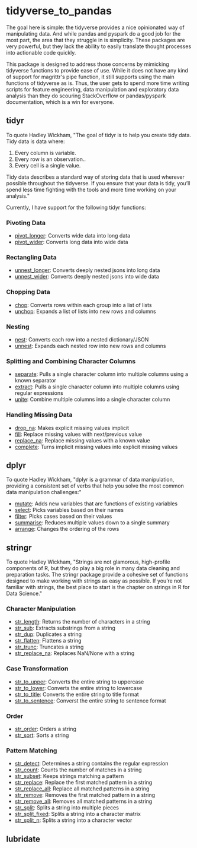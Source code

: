 # tidyverse_to_pandas
The goal here is simple: the tidyverse provides a nice opinionated way of manipulating data. And while pandas and pyspark do a good 
job for the most part, the area that they struggle in is simplicity. These packages are very powerful, but they lack the ability
to easily translate thought processes into actionable code quickly.

This package is designed to address those concerns by mimicking tidyverse functions to provide ease of use. While it does
not have any kind of support for magrittr's pipe function, it still supports using the main functions of tidyverse as is.
Thus, the user gets to spend more time writing scripts for feature engineering, data manipulation and exploratory data analysis
than they do scouring StackOverflow or pandas/pyspark documentation, which is a win for everyone.

## tidyr
To quote Hadley Wickham, "The goal of tidyr is to help you create tidy data. Tidy data is data where:

1. Every column is variable.
2. Every row is an observation..
3. Every cell is a single value.

Tidy data describes a standard way of storing data that is used wherever possible throughout the tidyverse. If you ensure that your data is tidy, you’ll spend less time fighting with the tools and more time working on your analysis."

Currently, I have support for the following tidyr functions:

### Pivoting Data
* [pivot_longer](https://tidyr.tidyverse.org/reference/pivot_longer.html): Converts wide data into long data
* [pivot_wider](https://tidyr.tidyverse.org/reference/pivot_wider.html): Converts long data into wide data

### Rectangling Data
* [unnest_longer](https://tidyr.tidyverse.org/reference/hoist.html): Converts deeply nested jsons into long data
* [unnest_wider](https://tidyr.tidyverse.org/reference/hoist.html): Converts deeply nested jsons into wide data

### Chopping Data
* [chop](https://tidyr.tidyverse.org/reference/chop.html): Converts rows within each group into a list of lists
* [unchop](https://tidyr.tidyverse.org/reference/chop.html): Expands a list of lists into new rows and columns

### Nesting
* [nest](https://tidyr.tidyverse.org/reference/nest.html): Converts each row into a nested dictionary/JSON
* [unnest](https://tidyr.tidyverse.org/reference/nest.html): Expands each nested row into new rows and columns

### Splitting and Combining Character Columns
* [separate](https://tidyr.tidyverse.org/reference/separate.html): Pulls a single character column into multiple columns using a known separator
* [extract](https://tidyr.tidyverse.org/reference/extract.html): Pulls a single character column into multiple columns using regular expressions
* [unite](https://tidyr.tidyverse.org/reference/unite.html): Combine multiple columns into a single character column

### Handling Missing Data
* [drop_na](https://tidyr.tidyverse.org/reference/drop_na.html): Makes explicit missing values implicit
* [fill](https://tidyr.tidyverse.org/reference/fill.html): Replace missing values with next/previous value
* [replace_na](https://tidyr.tidyverse.org/reference/replace_na.html): Replace missing values with a known value
* [complete](https://tidyr.tidyverse.org/reference/complete.html): Turns implicit missing values into explicit missing values

## dplyr
To quote Hadley Wickham, "dplyr is a grammar of data manipulation, providing a consistent set of verbs that help you solve the most common data manipulation challenges:"
* [mutate](https://dplyr.tidyverse.org/reference/mutate.html): Adds new variables that are functions of existing variables
* [select](https://dplyr.tidyverse.org/reference/select.html): Picks variables based on their names
* [filter](https://dplyr.tidyverse.org/reference/filter.html): Picks cases based on their values
* [summarise](https://dplyr.tidyverse.org/reference/summarise.html): Reduces multiple values down to a single summary
* [arrange](https://dplyr.tidyverse.org/reference/arrange.html): Changes the ordering of the rows

## stringr
To quote Hadley Wickham, "Strings are not glamorous, high-profile components of R, but they do play a big role in many data cleaning and preparation tasks. 
The stringr package provide a cohesive set of functions designed to make working with strings as easy as possible. If you’re not familiar with strings, 
the best place to start is the chapter on strings in R for Data Science."

### Character Manipulation
* [str_length](https://stringr.tidyverse.org/reference/str_length.html): Returns the number of characters in a string
* [str_sub](https://stringr.tidyverse.org/reference/str_sub.html): Extracts substrings from a string
* [str_dup](https://stringr.tidyverse.org/reference/str_dup.html): Duplicates a string
* [str_flatten](https://stringr.tidyverse.org/reference/str_flatten.html): Flattens a string
* [str_trunc](https://stringr.tidyverse.org/reference/str_trunc.html): Truncates a string
* [str_replace_na](https://stringr.tidyverse.org/reference/str_replace_na.html): Replaces NaN/None with a string

### Case Transformation
* [str_to_upper](https://stringr.tidyverse.org/reference/case.html): Converts the entire string to uppercase
* [str_to_lower](https://stringr.tidyverse.org/reference/case.html): Converts the entire string to lowercase
* [str_to_title](https://stringr.tidyverse.org/reference/case.html): Converts the entire string to title format
* [str_to_sentence](https://stringr.tidyverse.org/reference/case.html): Converst the entire string to sentence format

### Order
* [str_order](https://stringr.tidyverse.org/reference/str_order.html): Orders a string
* [str_sort](https://stringr.tidyverse.org/reference/str_order.html): Sorts a string

### Pattern Matching
* [str_detect](https://stringr.tidyverse.org/reference/str_detect.html): Determines a string contains the regular expression
* [str_count](https://stringr.tidyverse.org/reference/str_count.html): Counts the number of matches in a string
* [str_subset](https://stringr.tidyverse.org/reference/str_subset.html): Keeps strings matching a pattern
* [str_replace](https://stringr.tidyverse.org/reference/str_replace.html): Replace the first matched pattern in a string
* [str_replace_all](https://stringr.tidyverse.org/reference/str_replace.html): Replace all matched patterns in a string
* [str_remove](https://stringr.tidyverse.org/reference/str_remove.html): Removes the first matched pattern in a string
* [str_remove_all](https://stringr.tidyverse.org/reference/str_remove.html): Removes all matched patterns in a string
* [str_split](https://stringr.tidyverse.org/reference/str_split.html): Splits a string into multiple pieces
* [str_split_fixed](https://stringr.tidyverse.org/reference/str_split.html): Splits a string into a character matrix
* [str_split_n](https://stringr.tidyverse.org/reference/str_split.html): Splits a string into a character vector


## lubridate